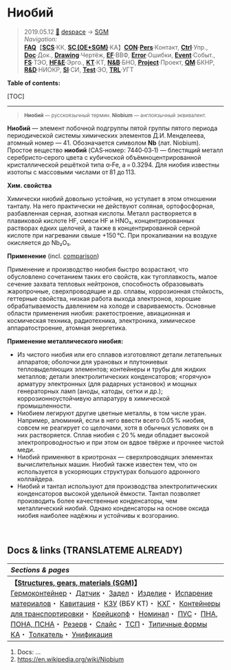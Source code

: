 # Ниобий
> 2019.05.12 [🚀](../../index/index.md) [despace](index.md) → [SGM](sc.md)  
> *Navigation:*  
> **[FAQ](faq.md)**【**[SCS](scs.md)**·КК, **[SC (OE+SGM)](sc.md)**·КА】**[CON](contact.md)·[Pers](person.md)**·Контакт, **[Ctrl](control.md)**·Упр., **[Doc](doc.md)**·Док., **[Drawing](drawing.md)**·Чертёж, **[EF](ef.md)**·ВВФ, **[Error](error.md)**·Ошибки, **[Event](event.md)**·Событ., **[FS](fs.md)**·ТЭО, **[HF&E](hfe.md)**·Эрго., **[KT](kt.md)**·КТ, **[N&B](nnb.md)**·БНО, **[Project](project.md)**·Проект, **[QM](qm.md)**·БКНР, **[R&D](rnd.md)**·НИОКР, **[SI](si.md)**·СИ, **[Test](test.md)**·ЭО, **[TRL](trl.md)**·УГТ

**Table of contents:**

[TOC]

---

> <small>**Ниобий** — русскоязычный термин. **Niobium** — англоязычный эквивалент.</small>

**Нио́бий** — элемент побочной подгруппы пятой группы пятого периода периодической системы химических элементов Д.И. Менделеева, атомный номер — 41. Обозначается символом **Nb** (лат. Niobium). Простое вещество **ниобий** (CAS‑номер: 7440‑03‑1) — блестящий металл серебристо‑серого цвета с кубической объёмноцентрированной кристаллической решёткой типа α‑Fe, а = 0.3294. Для ниобия известны изотопы с массовыми числами от 81 до 113.

**Хим. свойства**

Химически ниобий довольно устойчив, но уступает в этом отношении танталу. На него практически не действуют соляная, ортофосфорная, разбавленная серная, азотная кислоты. Металл растворяется в плавиковой кислоте HF, смеси HF и HNO₃, концентрированных растворах едких щелочей, а также в концентрированной серной кислоте при нагревании свыше +150 ℃. При прокаливании на воздухе окисляется до Nb₂О₅.

**Применение** (incl. [comparison](matc.md))

Применение и производство ниобия быстро возрастают, что обусловлено сочетанием таких его свойств, как тугоплавкость, малое сечение захвата тепловых нейтронов, способность образовывать жаропрочные, сверхпроводящие и др. сплавы, коррозионная стойкость, геттерные свойства, низкая работа выхода электронов, хорошие обрабатываемость давлением на холоде и свариваемость. Основные области применения ниобия: ракетостроение, авиационная и космическая техника, радиотехника, электроника, химическое аппаратостроение, атомная энергетика.

**Применение металлического ниобия:**

   - Из чистого ниобия или его сплавов изготовляют детали летательных аппаратов; оболочки для урановых и плутониевых тепловыделяющих элементов; контейнеры и трубы для жидких металлов; детали электролитических конденсаторов; «горячую» арматуру электронных (для радарных установок) и мощных генераторных ламп (аноды, катоды, сетки и др.); коррозионноустойчивую аппаратуру в химической промышленности.
   - Ниобием легируют другие цветные металлы, в том числе уран. Например, алюминий, если в него ввести всего 0.05 % ниобия, совсем не реагирует со щелочами, хотя в обычных условиях он в них растворяется. Сплав ниобия с 20 % меди обладает высокой электропроводностью и при этом он вдвое твёрже и прочнее чистой меди.
   - Ниобий применяют в криотронах — сверхпроводящих элементах вычислительных машин. Ниобий также известен тем, что он используется в ускоряющих структурах большого адронного коллайдера.
   - Ниобий и тантал используют для производства электролитических конденсаторов высокой удельной ёмкости. Тантал позволяет производить более качественные конденсаторы, чем металлический ниобий. Однако конденсаторы на основе оксида ниобия наиболее надёжны и устойчивы к возгоранию.



<p style="page-break-after:always"> </p>

## Docs & links (TRANSLATEME ALREADY)
|*Sections & pages*|
|:-|
|**【[Structures, gears, materials (SGM)](sc.md)】**<br> [Гермоконтейнер](гермоконтейнер.md)・ [Датчик](sensor.md)・ [Задел](margin.md)・ [Изделие](unit.md)・ [Испарение материалов](matc.md)・ [Кавитация](cavitation.md)・ [КЗУ](cinu.md) (ВБУ КТ)・ [КХГ](cgs.md)・ [Контейнеры для транспортировки](ship_contain.md)・ [Крейцкопф](crosshead.md)・ [Номинал](nominal.md)・ [ПУС](lag.md)・ [ПНА, ПОНА, ПСНА](devd.md)・ [Резерв](reserve.md)・ [Слайс](слайс.md)・ [ТСП](tsp.md)・ [Типичные формы КА](sc.md)・ [Толкатель](толкатель.md)・ [Унификация](commonality.md)|

   1. Docs: …
   1. <https://en.wikipedia.org/wiki/Niobium>
